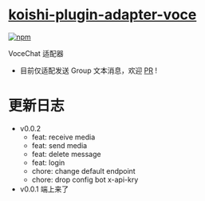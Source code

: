 # [koishi-plugin-adapter-voce](https://github.com/initialencounter/mykoishi/tree/neat/plugins/Adapter/adapter-voce)

[![npm](https://img.shields.io/npm/v/koishi-plugin-adapter-voce?style=flat-square)](https://www.npmjs.com/package/koishi-plugin-adapter-voce)

VoceChat 适配器

- 目前仅适配发送 Group 文本消息，欢迎 [PR](https://github.com/initialencounter/mykoishi/pulls) !

# 更新日志
- v0.0.2
    - feat: receive media
    - feat: send media
    - feat: delete message
    - feat: login
    - chore: change default endpoint
    - chore: drop config bot x-api-kry
- v0.0.1
    端上来了